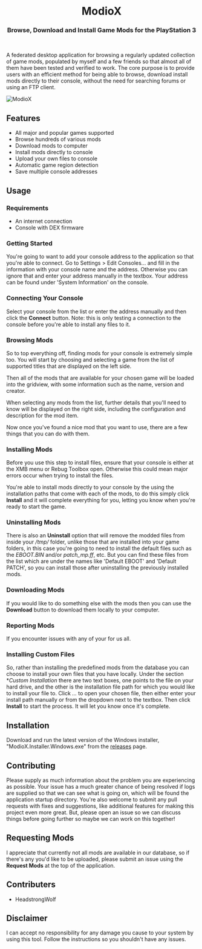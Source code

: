 <h1 align="center">ModioX</h1>

<h3 align="center">Browse, Download and Install Game Mods for the PlayStation 3</h3>
<div align="center">
</div>
<br />

A federated desktop application for browsing a regularly updated collection of game mods, populated by myself and a few friends so that almost all of them have been tested and verified to work. The core purpose is to provide users with an efficient method for being able to browse, download install mods directly to their console, without the need for searching forums or using an FTP client. 

![ModioX](https://github.com/wh1ter0se-x/ModioX/blob/master/Images/Screenshot1.png?raw=true) 

## Features
* All major and popular games supported
* Browse hundreds of various mods
* Download mods to computer
* Install mods directly to console
* Upload your own files to console
* Automatic game region detection
* Save multiple console addresses

## Usage

### Requirements
* An internet connection
* Console with DEX firmware

### Getting Started
You're going to want to add your console address to the application so that you're able to connect. Go to Settings > Edit Consoles... and fill in the information with your console name and the address. Otherwise you can ignore that and enter your address manually in the textbox. Your address can be found under 'System Information' on the console.

### Connecting Your Console
Select your console from the list or enter the address manually and then click the **Connect** button. Note: this is only testing a connection to the console before you're able to install any files to it.

### Browsing Mods
So to top everything off, finding mods for your console is extremely simple too. You will start by choosing and selecting a game from the list of supported titles that are displayed on the left side.

Then all of the mods that are available for your chosen game will be loaded into the gridview, with some information such as the name, version and creator.

When selecting any mods from the list, further details that you'll need to know will be displayed on the right side, including the configuration and description for the mod item. 

Now once you've found a nice mod that you want to use, there are a few things that you can do with them.

### Installing Mods
Before you use this step to install files, ensure that your console is either at the XMB menu or Rebug Toolbox open. Otherwise this could mean major errors occur when trying to install the files. 

You're able to install mods directly to your console by the using the installation paths that come with each of the mods, to do this simply click **Install** and it will complete everything for you, letting you know when you're ready to start the game.

### Uninstalling Mods
There is also an **Uninstall** option that will remove the modded files from inside your _/tmp/_ folder, unlike those that are installed into your game folders, in this case you're going to need to install the default files such as the _EBOOT.BIN_ and/or _patch_mp.ff_, etc. But you can find these files from the list which are under the names like 'Default EBOOT' and 'Default PATCH', so you can install those after uninstalling the previously installed mods.

### Downloading Mods
If you would like to do something else with the mods then you can use the **Download** button to download them locally to your computer.

### Reporting Mods
If you encounter issues with any of your for us all.

### Installing Custom Files
So, rather than installing the predefined mods from the database you can choose to install your own files that you have locally. Under the section **Custom Installation* there are two text boxes, one points to the file on your hard drive, and the other is the installation file path for which you would like to install your file to. Click _..._  to  open your chosen file, then either enter your install path manually or from the dropdown next to the textbox. Then click **Install** to start the process. It will let you know once it's complete.

## Installation
Download and run the latest version of the Windows installer, "ModioX.Installer.Windows.exe" from the [releases](https://github.com/wh1ter0se-x/ModioX/releases/latest) page.

## Contributing
Please supply as much information about the problem you are experiencing as possible. Your issue has a much greater chance of being resolved if logs are supplied so that we can see what is going on, which will be found the application startup directory. You're also welcome to submit any pull requests with fixes and suggestions, like additional features for making this project even more great. But, please open an issue so we can discuss things before going further so maybe we can work on this together!

## Requesting Mods
I appreciate that currently not all mods are available in our database, so if there's any you'd like to be uploaded, please submit an issue using the **Request Mods** at the top of the application.

## Contributers
- HeadstrongWolf 

## Disclaimer
I can accept no responsibility for any damage you cause to your system by using this tool. Follow the instructions so you shouldn't have any issues.